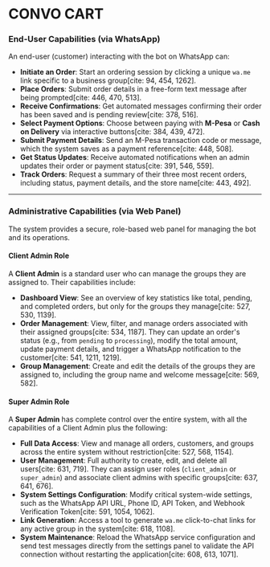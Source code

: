 # CONVO CART 

### End-User Capabilities (via WhatsApp)

An end-user (customer) interacting with the bot on WhatsApp can:
* **Initiate an Order**: Start an ordering session by clicking a unique `wa.me` link specific to a business group[cite: 94, 454, 1262].
* **Place Orders**: Submit order details in a free-form text message after being prompted[cite: 446, 470, 513].
* **Receive Confirmations**: Get automated messages confirming their order has been saved and is pending review[cite: 378, 516].
* **Select Payment Options**: Choose between paying with **M-Pesa** or **Cash on Delivery** via interactive buttons[cite: 384, 439, 472].
* **Submit Payment Details**: Send an M-Pesa transaction code or message, which the system saves as a payment reference[cite: 448, 508].
* **Get Status Updates**: Receive automated notifications when an admin updates their order or payment status[cite: 391, 546, 559].
* **Track Orders**: Request a summary of their three most recent orders, including status, payment details, and the store name[cite: 443, 492].

***

### Administrative Capabilities (via Web Panel)

The system provides a secure, role-based web panel for managing the bot and its operations.

#### **Client Admin Role**

A **Client Admin** is a standard user who can manage the groups they are assigned to. Their capabilities include:
* **Dashboard View**: See an overview of key statistics like total, pending, and completed orders, but only for the groups they manage[cite: 527, 530, 1139].
* **Order Management**: View, filter, and manage orders associated with their assigned groups[cite: 534, 1187]. They can update an order's status (e.g., from `pending` to `processing`), modify the total amount, update payment details, and trigger a WhatsApp notification to the customer[cite: 541, 1211, 1219].
* **Group Management**: Create and edit the details of the groups they are assigned to, including the group name and welcome message[cite: 569, 582].

#### **Super Admin Role**

A **Super Admin** has complete control over the entire system, with all the capabilities of a Client Admin plus the following:
* **Full Data Access**: View and manage all orders, customers, and groups across the entire system without restriction[cite: 527, 568, 1154].
* **User Management**: Full authority to create, edit, and delete all users[cite: 631, 719]. They can assign user roles (`client_admin` or `super_admin`) and associate client admins with specific groups[cite: 637, 641, 676].
* **System Settings Configuration**: Modify critical system-wide settings, such as the WhatsApp API URL, Phone ID, API Token, and Webhook Verification Token[cite: 591, 1054, 1062].
* **Link Generation**: Access a tool to generate `wa.me` click-to-chat links for any active group in the system[cite: 618, 1108].
* **System Maintenance**: Reload the WhatsApp service configuration and send test messages directly from the settings panel to validate the API connection without restarting the application[cite: 608, 613, 1071].
